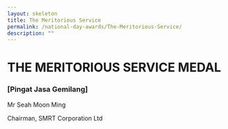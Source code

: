 ```yaml
---
layout: skeleton
title: The Meritorious Service
permalink: /national-day-awards/The-Meritorious-Service/
description: ""
---
```

<style type="text/css">
   .cont {
     min-height: 100vh;
   }
 </style>
 <div class="container-fluid py-5 my-5 text-center cont">
   <h1>THE MERITORIOUS SERVICE MEDAL</h1>
   <h3>[Pingat Jasa Gemilang]</h3>
   <div class="row py-5">
     <div class="col-sm-4 mb-3 mx-auto">
       <p class="font-weight-bold mb-2 h4">Mr Seah Moon Ming</p>
       <p class="mb-2">Chairman, SMRT Corporation Ltd</p>
     </div>
   </div>
 </div>